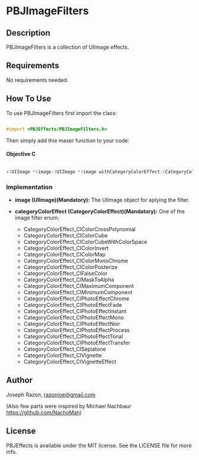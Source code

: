 # PBJImageFilters

## Description
PBJImageFilters is a collection of UIImage effects.

## Requirements
No requirements needed.

## How To Use
To use PBJImageFilters first import the class:

```objectivec

#import <PBJEffects/PBJImageFilters.h>
```

Then simply add thie maser function to your code:

#### Objective C ####       
       
```objectivec

+(UIImage *)image:(UIImage *)image withCategoryColorEffect:(CategoryColorEffect)categoryColorEffect;
```

### Implementation
+ **image (UIImage)(Mandatory):** The UIImage object for aplying the filter.
+ **categoryColorEffect (CategoryColorEffect)(Mandatory):** One of the image filter enum:

  + CategoryColorEffect_CIColorCrossPolynomial
  + CategoryColorEffect_CIColorCube
  + CategoryColorEffect_CIColorCubeWithColorSpace
  + CategoryColorEffect_CIColorInvert
  + CategoryColorEffect_CIColorMap
  + CategoryColorEffect_CIColorMonoChrome
  + CategoryColorEffect_CIColorPosterize
  + CategoryColorEffect_CIFalseColor
  + CategoryColorEffect_CIMaskToAlpha
  + CategoryColorEffect_CIMaximumComponent
  + CategoryColorEffect_CIMinimumComponent
  + CategoryColorEffect_CIPhotoEffectChrome
  + CategoryColorEffect_CIPhotoEffectFade
  + CategoryColorEffect_CIPhotoEffectInstant
  + CategoryColorEffect_CIPhotoEffectMono
  + CategoryColorEffect_CIPhotoEffectNoir
  + CategoryColorEffect_CIPhotoEffectProcess
  + CategoryColorEffect_CIPhotoEffectTonal
  + CategoryColorEffect_CIPhotoEffectTransfer
  + CategoryColorEffect_CISepiatone
  + CategoryColorEffect_CIVignette
  + CategoryColorEffect_CIVignetteEffect
  
## Author
Joseph Razon, razonjoe@gmail.com

(Also few parts were inspired by Michael Nachbaur https://github.com/NachoMan)

## License
PBJEffects is available under the MIT license. See the LICENSE file for more info.
